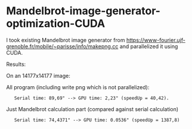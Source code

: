 # Mandelbrot-image-generator-optimization-CUDA
I took existing Mandelbrot image generator from https://www-fourier.ujf-grenoble.fr/mobile/~parisse/info/makepng.cc and parallelized it using CUDA.

Results: 
  
  
On an 14177x14177 image:
  
   All program (including write png which is not parallelized):
       
       Serial time: 89,69" --> GPU time: 2,23" (speedUp = 40,42).  
       
   Just Mandelbrot calculation part (compared against serial calculation)
   
       Serial time: 74,4371" --> GPU time: 0.0536" (speedUp = 1387,8)     
   
